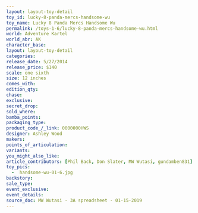```yaml
---
layout: layout-toy-detail 
toy_id: lucky-8-panda-mercs-handsome-wu
toy_name: Lucky 8 Panda Mercs Handsome Wu
permalink: /toys-1-6/lucky-8-panda-mercs-handsome-wu.html
world: Adventure Kartel
world_abr: AK
character_base: 
layout: layout-toy-detail
categories: 
release_date: 5/27/2014
release_price: $140 
scale: one sixth
size: 12 inches
comes_with: 
edition_qty: 
chase: 
exclusive: 
secret_drop: 
sold_where: 
bamba_points: 
packaging_type: 
product_code_/_link: 0000000HWS
designer: Ashley Wood
makers: 
points_of_articulation: 
variants: 
you_might_also_like: 
article_contributors: [Phil Back, Don Slater, MW Wutasi, gundamben831]
toy_pics: 
  -  handsome-wu-01-6.jpg
backstory: 
sale_type: 
event_exclusive: 
event_details: 
source_doc: MW Wutasi - 3A spreadsheet - 01-15-2019
---
```

